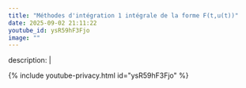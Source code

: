 ```yaml
---
title: "Méthodes d'intégration 1 intégrale de la forme F(t,u(t))"
date: 2025-09-02 21:11:22 
youtube_id: ysR59hF3Fjo
image: ""
---
```

description: |
  
{% include youtube-privacy.html id="ysR59hF3Fjo" %}

